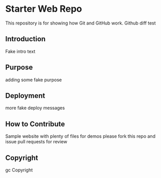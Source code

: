# Starter Web Repo

This repository is for showing how Git and GitHub work.  Github diff test

## Introduction 

Fake intro text

## Purpose
adding some fake purpose

## Deployment
more fake deploy messages

## How to Contribute

Sample website with plenty of files for demos
please fork this repo and issue pull requests for review

## Copyright

gc Copyright
